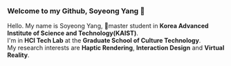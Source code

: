 ### Welcome to my Github, Soyeong Yang 🙌

<!--
**SoyeongYang/SoyeongYang** is a ✨ _special_ ✨ repository because its `README.md` (this file) appears on your GitHub profile.

Here are some ideas to get you started:

- 🔭 I’m currently working on ...
- 🌱 I’m currently learning ...
- 👯 I’m looking to collaborate on ...
- 🤔 I’m looking for help with ...
- 💬 Ask me about ...
- 📫 How to reach me: ...
- 😄 Pronouns: ...
- ⚡ Fun fact: ...
-->

Hello. My name is Soyeong Yang, master student in **Korea Advanced Institute of Science and Technology(KAIST)**.<br>
I'm in **HCI Tech Lab** at the **Graduate School of Culture Technology**.<br>
My research interests are **Haptic Rendering**, **Interaction Design** and **Virtual Reality**.
